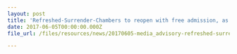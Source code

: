 ```yaml
---
layout: post
title: 'Refreshed-Surrender-Chambers to reopen with free admission, as part of Fort Siloso enhancements'
date: 2017-06-05T00:00:00.000Z
file_url: /files/resources/news/20170605-media_advisory-refreshed-surrender-chambers-to-reopen-with-free-admission-as-part-of-fort-siloso-enhancements.pdf

---
```


